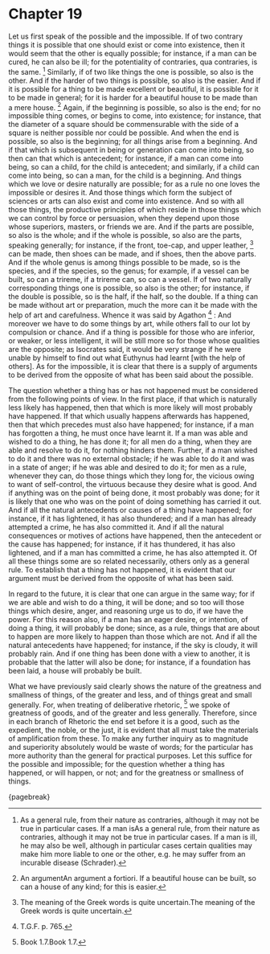 # Chapter 19

Let us first speak of the possible and the impossible. If of two contrary things it is possible that one should exist or come into existence, then
it would seem that the other is equally possible; for instance, if a man can be cured, he can also be ill; for the potentiality of contraries, qua
contraries, is the same. [^^18_1] Similarly, if of two like things the one is possible, so also is the other. And if the harder of two things is
possible, so also is the easier. And if it is possible for a thing to be made excellent or beautiful, it is possible for it to be made in general;
for it is harder for a beautiful house to be made than a mere house. [^^18_2] Again, if the beginning is possible, so also is the end; for no
impossible thing comes, or begins to come, into existence; for instance, that the diameter of a square should be commensurable with the side of a
square is neither possible nor could be possible. And when the end is possible, so also is the beginning; for all things arise from a beginning. And
if that which is subsequent in being or generation can come into being, so then can that which is antecedent; for instance, if a man can come into
being, so can a child, for the child is antecedent; and similarly, if a child can come into being, so can a man, for the child is a beginning. And
things which we love or desire naturally are possible; for as a rule no one loves the impossible or desires it. And those things which form the
subject of sciences or arts can also exist and come into existence. And so with all those things, the productive principles of which reside in those
things which we can control by force or persuasion, when they depend upon those whose superiors, masters, or friends we are. And if the parts are
possible, so also is the whole; and if the whole is possible, so also are the parts, speaking generally; for instance, if the front, toe-cap, and
upper leather, [^^18_3] can be made, then shoes can be made, and if shoes, then the above parts. And if the whole genus is among things possible to
be made, so is the species, and if the species, so the genus; for example, if a vessel can be built, so can a trireme, if a trireme can, so can a
vessel. If of two naturally corresponding things one is possible, so also is the other; for instance, if the double is possible, so is the half, if
the half, so the double. If a thing can be made without art or preparation, much the more can it be made with the help of art and carefulness.
Whence it was said by Agathon [^^18_4] : And moreover we have to do some things by art, while others fall to our lot by compulsion or chance. And if
a thing is possible for those who are inferior, or weaker, or less intelligent, it will be still more so for those whose qualities are the opposite;
as Isocrates said, it would be very strange if he were unable by himself to find out what Euthynus had learnt [with the help of others]. As for the
impossible, it is clear that there is a supply of arguments to be derived from the opposite of what has been said about the possible.

The question whether a thing has or has not happened must be considered from the following points of view. In the first place, if that which is
naturally less likely has happened, then that which is more likely will most probably have happened. If that which usually happens afterwards has
happened, then that which precedes must also have happened; for instance, if a man has forgotten a thing, he must once have learnt it. If a man was
able and wished to do a thing, he has done it; for all men do a thing, when they are able and resolve to do it, for nothing hinders them. Further,
if a man wished to do it and there was no external obstacle; if he was able to do it and was in a state of anger; if he was able and desired to do
it; for men as a rule, whenever they can, do those things which they long for, the vicious owing to want of self-control, the virtuous because they
desire what is good. And if anything was on the point of being done, it most probably was done; for it is likely that one who was on the point of
doing something has carried it out. And if all the natural antecedents or causes of a thing have happened; for instance, if it has lightened, it has
also thundered; and if a man has already attempted a crime, he has also committed it. And if all the natural consequences or motives of actions have
happened, then the antecedent or the cause has happened; for instance, if it has thundered, it has also lightened, and if a man has committed a
crime, he has also attempted it. Of all these things some are so related necessarily, others only as a general rule. To establish that a thing has
not happened, it is evident that our argument must be derived from the opposite of what has been said.

In regard to the future, it is clear that one can argue in the same way; for if we are able and wish to do a thing, it will be done; and so too will
those things which desire, anger, and reasoning urge us to do, if we have the power. For this reason also, if a man has an eager desire, or
intention, of doing a thing, it will probably be done; since, as a rule, things that are about to happen are more likely to happen than those which
are not. And if all the natural antecedents have happened; for instance, if the sky is cloudy, it will probably rain. And if one thing has been done
with a view to another, it is probable that the latter will also be done; for instance, if a foundation has been laid, a house will probably be
built.

What we have previously said clearly shows the nature of the greatness and smallness of things, of the greater and less, and of things great and
small generally. For, when treating of deliberative rhetoric, [^^18_5] we spoke of greatness of goods, and of the greater and less generally.
Therefore, since in each branch of Rhetoric the end set before it is a good, such as the expedient, the noble, or the just, it is evident that all
must take the materials of amplification from these. To make any further inquiry as to magnitude and superiority absolutely would be waste of words;
for the particular has more authority than the general for practical purposes. Let this suffice for the possible and impossible; for the question
whether a thing has happened, or will happen, or not; and for the greatness or smallness of things.

{pagebreak}

[^^18_1]: As a general rule, from their nature as contraries, although it may not be true in particular cases. If a man isAs a general rule, from
their nature as contraries, although it may not be true in particular cases. If a man is ill, he may also be well, although in particular cases
certain qualities may make him more liable to one or the other, e.g. he may suffer from an incurable disease (Schrader).

[^^18_2]: An argumentAn argument a fortiori. If a beautiful house can be built, so can a house of any kind; for this is easier.

[^^18_3]: The meaning of the Greek words is quite uncertain.The meaning of the Greek words is quite uncertain.

[^^18_4]: T.G.F. p. 765.

[^^18_5]: Book 1.7.Book 1.7. 

